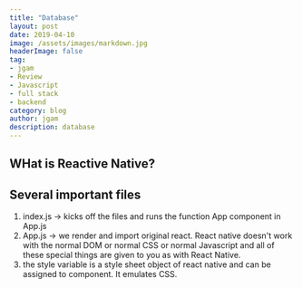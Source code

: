 ```yaml
---
title: "Database"
layout: post
date: 2019-04-10
image: /assets/images/markdown.jpg
headerImage: false
tag:
- jgam
- Review
- Javascript
- full stack
- backend
category: blog
author: jgam
description: database
---
```


## WHat is Reactive Native?

## Several important files

1. index.js -> kicks off the files and runs the function App component in App.js
2. App.js -> we render and import original react. React native doesn't work with the normal DOM or normal CSS or normal Javascript and all of these special things are given to you as with React Native.
3. the style variable is a style sheet object of react native and can be assigned to component. It emulates CSS.
